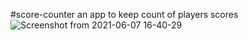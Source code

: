#score-counter
an app to keep count of players scores
![Screenshot from 2021-06-07 16-40-29](https://user-images.githubusercontent.com/66301495/121009025-48d52880-c7b1-11eb-9b91-7fde6364ac58.png)
